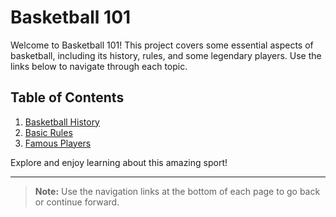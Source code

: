 # Basketball 101

Welcome to Basketball 101! This project covers some essential aspects of basketball, including its history, rules, and some legendary players. Use the links below to navigate through each topic.

## Table of Contents
1. [Basketball History](./history.md)
2. [Basic Rules](./rules.md)
3. [Famous Players](./players.md)

Explore and enjoy learning about this amazing sport!

---

> **Note:** Use the navigation links at the bottom of each page to go back or continue forward.

